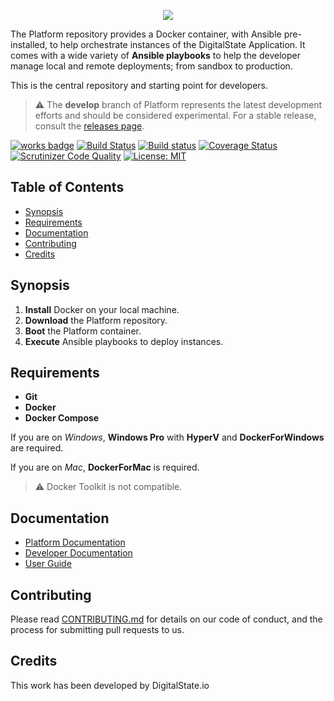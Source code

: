 <p align="center"><a href="http://digitalstate.ca" target="_blank">
    <img src="https://avatars3.githubusercontent.com/u/12055994?s=200&v=4">
</a></p>

The Platform repository provides a Docker container, with Ansible pre-installed, to help orchestrate instances of the DigitalState Application. It comes with a wide variety of **Ansible playbooks** to help the developer manage local and remote deployments; from sandbox to production.

This is the central repository and starting point for developers.

> :warning: The __develop__ branch of Platform represents the latest development efforts and should be considered experimental. For a stable release, consult the [releases page](https://github.com/DigitalState/Platform/releases).

[![works badge](https://cdn.rawgit.com/nikku/works-on-my-machine/v0.2.0/badge.svg)](platform/documentation/status/branches/develop.md)
[![Build Status](https://travis-ci.org/DigitalState/Platform.svg?branch=master)](https://travis-ci.org/DigitalState/Platform)
[![Build status](https://ci.appveyor.com/api/projects/status/b1fspe5xkp44ty69/branch/develop?svg=true)](https://ci.appveyor.com/project/marioprudhomme/platform/branch/develop)
[![Coverage Status](https://coveralls.io/repos/github/DigitalState/Platform/badge.svg?branch=master)](https://coveralls.io/github/DigitalState/Platform?branch=master)
[![Scrutinizer Code Quality](https://scrutinizer-ci.com/g/DigitalState/Platform/badges/quality-score.png?b=master)](https://scrutinizer-ci.com/g/DigitalState/Platform/?branch=master)
[![License: MIT](https://img.shields.io/badge/License-MIT-blue.svg)](LICENSE)

## Table of Contents

- [Synopsis](#synopsis)
- [Requirements](#requirements)
- [Documentation](#documentation)
- [Contributing](#contributing)
- [Credits](#credits)

## Synopsis

1. **Install** Docker on your local machine.
2. **Download** the Platform repository.
3. **Boot** the Platform container.
4. **Execute** Ansible playbooks to deploy instances.

## Requirements

- **Git**
- **Docker**
- **Docker Compose**

If you are on _Windows_, **Windows Pro** with **HyperV** and **DockerForWindows** are required.

If you are on _Mac_, **DockerForMac** is required.

> :warning: Docker Toolkit is not compatible.

## Documentation

- [Platform Documentation](https://github.com/DigitalState/Platform/blob/develop/platform/documentation/index.md)
- [Developer Documentation](https://github.com/DigitalState/Documentation)
- [User Guide](https://github.com/DigitalState/Guide)

## Contributing

Please read [CONTRIBUTING.md](CONTRIBUTING.md) for details on our code of conduct, and the process for submitting pull requests to us.

## Credits

This work has been developed by DigitalState.io
